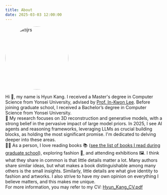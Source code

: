 ```yaml
---
title: About
date: 2025-03-03 12:00:00
---
```

<div class="text-center mb-4">
  <img src="/images/profile.JPG" alt="adisaktijrs" width="200" height="200" style="border-radius: 50%;"  />
</div>


Hi 👋, my name is Hyun Kang. I received a Master's degree in Computer Science from Yonsei University, advised by <a href="https://scholar.google.com/citations?user=4id34ogAAAAJ&hl=ko\">Prof. In-Kwon Lee</a>. Before joining graduate school, I received a Bachelor’s degree in Computer Science from Yonsei University.
<br/>
👀 My research focuses on 3D reconstruction and generative models, with a strong belief in the pervasive impact of large model priors. In 2025, I see AI agents and reasoning frameworks, leveraging LLMs as crucial building blocks, as holding the most significant promise. I'm dedicated to delving deeper into these areas.
</br>
👨‍🦯 As a person, I love reading books 📚 (<a href="/2024/05/28/books_in_graduate/">see the list of books I read during graduate school</a>), exploring fashion 👔, and attending exhibitions 🖼️. I think what they share in common is that little details matter a lot. Many authors share similar ideas, but what makes a book distinguishable among many others is the small insights. Similarly, little details are what give identity to fashion and artworks. I also strive to have my own opinion on everything I believe matters, and this makes me unique.
</br>
For more information, you may refer to my CV:  <a href="/file/CV_Hyun_Kang.pdf" target="_blank"> Hyun_Kang_CV.pdf</a>